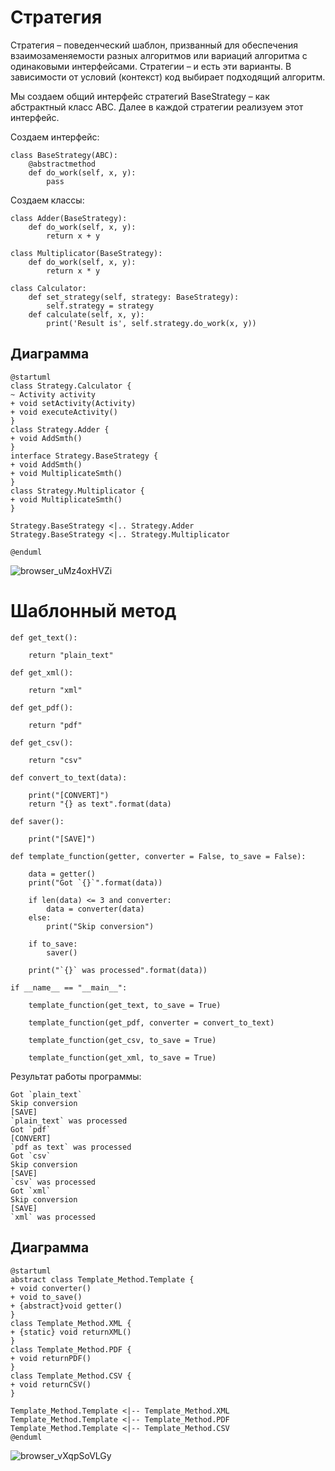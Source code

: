 # Стратегия

Стратегия – поведенческий шаблон, призванный для обеспечения взаимозаменяемости разных алгоритмов или вариаций алгоритма с одинаковыми интерфейсами. Стратегии – и есть эти варианты. В зависимости от условий (контекст) код выбирает подходящий алгоритм. 

Мы создаем общий интерфейс стратегий BaseStrategy – как абстрактный класс ABC. Далее в каждой стратегии реализуем этот интерфейс.

Создаем интерфейс:

```
class BaseStrategy(ABC):
    @abstractmethod
    def do_work(self, x, y):
        pass
```

Создаем классы:

```
class Adder(BaseStrategy):
    def do_work(self, x, y):
        return x + y
```

```
class Multiplicator(BaseStrategy):
    def do_work(self, x, y):
        return x * y
```

```
class Calculator:
    def set_strategy(self, strategy: BaseStrategy):
        self.strategy = strategy
    def calculate(self, x, y):
        print('Result is', self.strategy.do_work(x, y))
```

## Диаграмма

```
@startuml
class Strategy.Calculator {
~ Activity activity
+ void setActivity(Activity)
+ void executeActivity()
}
class Strategy.Adder {
+ void AddSmth()
}
interface Strategy.BaseStrategy {
+ void AddSmth()
+ void MultiplicateSmth()
}
class Strategy.Multiplicator {
+ void MultiplicateSmth()
}

Strategy.BaseStrategy <|.. Strategy.Adder
Strategy.BaseStrategy <|.. Strategy.Multiplicator

@enduml

```
![browser_uMz4oxHVZi](https://github.com/Miphos/TMP/assets/45264292/e752ced1-aa36-4ee2-b082-4f701282d860)


# Шаблонный метод
```
def get_text():
     
    return "plain_text"
 
def get_xml():
     
    return "xml"
 
def get_pdf():
     
    return "pdf"
 
def get_csv():
     
    return "csv"
 
def convert_to_text(data):
     
    print("[CONVERT]")
    return "{} as text".format(data)
 
def saver():
     
    print("[SAVE]")

def template_function(getter, converter = False, to_save = False):

    data = getter()
    print("Got `{}`".format(data))
 
    if len(data) <= 3 and converter:
        data = converter(data)
    else:
        print("Skip conversion")

    if to_save:
        saver()
 
    print("`{}` was processed".format(data))
 
if __name__ == "__main__":
 
    template_function(get_text, to_save = True)
 
    template_function(get_pdf, converter = convert_to_text)
 
    template_function(get_csv, to_save = True)
 
    template_function(get_xml, to_save = True)
```

Результат работы программы:

```
Got `plain_text`
Skip conversion
[SAVE]
`plain_text` was processed 
Got `pdf`
[CONVERT]
`pdf as text` was processed
Got `csv`
Skip conversion
[SAVE]
`csv` was processed
Got `xml`
Skip conversion
[SAVE]
`xml` was processed
```
## Диаграмма

```
@startuml
abstract class Template_Method.Template {
+ void converter()
+ void to_save()
+ {abstract}void getter() 
}
class Template_Method.XML {
+ {static} void returnXML()
}
class Template_Method.PDF {
+ void returnPDF()
}
class Template_Method.CSV {
+ void returnCSV()
}

Template_Method.Template <|-- Template_Method.XML
Template_Method.Template <|-- Template_Method.PDF
Template_Method.Template <|-- Template_Method.CSV
@enduml
```
![browser_vXqpSoVLGy](https://github.com/Miphos/TMP/assets/45264292/c4f457b7-74ea-4231-9cbc-779af04c463d)
